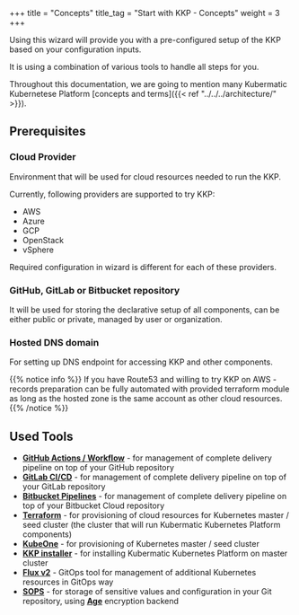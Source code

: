 +++
title = "Concepts"
title_tag = "Start with KKP - Concepts"
weight = 3
+++

Using this wizard will provide you with a pre-configured setup of the KKP based on your configuration inputs.

It is using a combination of various tools to handle all steps for you.

Throughout this documentation, we are going to mention many Kubermatic Kubernetese Platform
[concepts and terms]({{< ref "../../../architecture/" >}}).

## Prerequisites

### Cloud Provider
Environment that will be used for cloud resources needed to run the KKP.

Currently, following providers are supported to try KKP:
 * AWS
 * Azure
 * GCP
 * OpenStack
 * vSphere

Required configuration in wizard is different for each of these providers.

### GitHub, GitLab or Bitbucket repository
It will be used for storing the declarative setup of all components,
can be either public or private, managed by user or organization.

### Hosted DNS domain
For setting up DNS endpoint for accessing KKP and other components.

{{% notice info %}}
If you have Route53 and willing to try KKP on AWS - records preparation can be fully automated with provided terraform module as long as the hosted zone is the same account as other cloud resources.
{{% /notice %}}

## Used Tools

* **[GitHub Actions / Workflow](https://github.com/features/actions)** - for management of complete delivery pipeline on top of your GitHub repository
* **[GitLab CI/CD](https://docs.gitlab.com/ee/ci/)** - for management of complete delivery pipeline on top of your GitLab repository
* **[Bitbucket Pipelines](https://support.atlassian.com/bitbucket-cloud/docs/get-started-with-bitbucket-pipelines/)** - for management of complete delivery pipeline on top of your Bitbucket Cloud repository
* **[Terraform](https://www.terraform.io/)** - for provisioning of cloud resources for Kubernetes master / seed cluster (the cluster that will run Kubermatic Kubernetes Platform components)
* **[KubeOne](https://www.kubermatic.com/products/kubeone/)** - for provisioning of Kubernetes master / seed cluster
* **[KKP installer](https://www.kubermatic.com/products/kubermatic/)** - for installing Kubermatic Kubernetes Platform on master cluster
* **[Flux v2](https://fluxcd.io/)** - GitOps tool for management of additional Kubernetes resources in GitOps way
* **[SOPS](https://github.com/mozilla/sops)** - for storage of sensitive values and configuration in your Git repository, using **[Age](https://github.com/FiloSottile/age)** encryption backend
